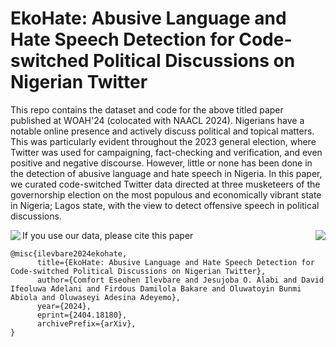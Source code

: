 # EkoHate: Abusive Language and Hate Speech Detection for Code-switched Political Discussions on Nigerian Twitter

This repo contains the dataset and code for the above titled paper published at WOAH'24 (colocated with NAACL 2024). 
Nigerians have a notable online presence and actively discuss political and topical matters. This was particularly evident throughout the 2023 general election, where Twitter was used for campaigning, fact-checking and verification, and even positive and negative discourse. However, little or none has been done in the detection of abusive language and hate speech in Nigeria. In this paper, we curated code-switched Twitter data directed at three musketeers of the governorship election on the most populous and economically vibrant state in Nigeria; Lagos state, with the view to detect offensive speech in political discussions.

<p align="center">
      <img src="candidate_chart.jpg" align="left">
      <img src="candidate_chart.jpg" align="right">
</p>


If you use our data, please cite this paper
```
@misc{ilevbare2024ekohate,
      title={EkoHate: Abusive Language and Hate Speech Detection for Code-switched Political Discussions on Nigerian Twitter}, 
      author={Comfort Eseohen Ilevbare and Jesujoba O. Alabi and David Ifeoluwa Adelani and Firdous Damilola Bakare and Oluwatoyin Bunmi Abiola and Oluwaseyi Adesina Adeyemo},
      year={2024},
      eprint={2404.18180},
      archivePrefix={arXiv},
}
```
